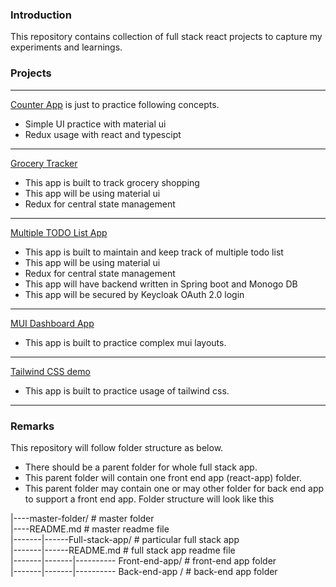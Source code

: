 ### Introduction

This repository contains collection of full stack react projects to capture my experiments and learnings.

### Projects

---

[Counter App](./counter-app) is just to practice following concepts.

- Simple UI practice with material ui
- Redux usage with react and typescipt

---

[Grocery Tracker](./grocery-tracker-app)

- This app is built to track grocery shopping
- This app will be using material ui
- Redux for central state management

---

[Multiple TODO List App](./multiple-todo-list-app)

- This app is built to maintain and keep track of multiple todo list
- This app will be using material ui
- Redux for central state management
- This app will have backend written in Spring boot and Monogo DB
- This app will be secured by Keycloak OAuth 2.0 login

---

[MUI Dashboard App](./mui-dash-board-app)

- This app is built to practice complex mui layouts.

---

[Tailwind CSS demo](./tailwind-css-demo-app)

- This app is built to practice usage of tailwind css.

---

### Remarks

This repository will follow folder structure as below.

- There should be a parent folder for whole full stack app.
- This parent folder will contain one front end app (react-app) folder.
- This parent folder may contain one or may other folder for back end app to support a front end app.
  Folder structure will look like this

|----master-folder/ # master folder <br>
|----README.md # master readme file <br>
|-------|------Full-stack-app/ # particular full stack app <br>
|-------|------README.md # full stack app readme file <br>
|-------|-------|---------- Front-end-app/ # front-end app folder <br>
|-------|-------|---------- Back-end-app / # back-end app folder <br>
